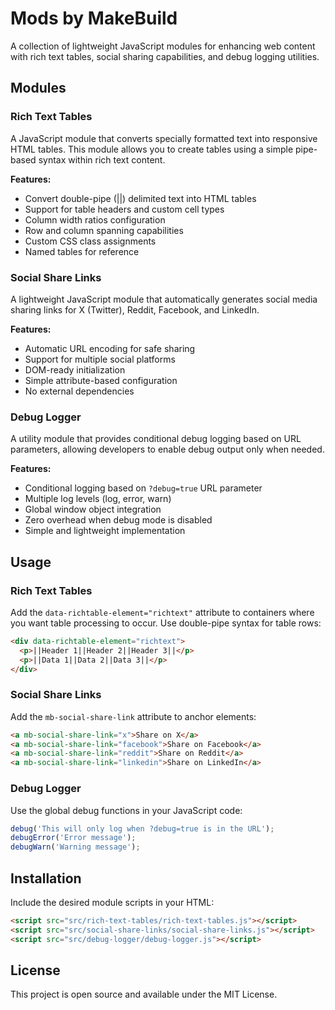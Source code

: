 # Mods by MakeBuild

A collection of lightweight JavaScript modules for enhancing web content with rich text tables, social sharing capabilities, and debug logging utilities.

## Modules

### Rich Text Tables
A JavaScript module that converts specially formatted text into responsive HTML tables. This module allows you to create tables using a simple pipe-based syntax within rich text content.

**Features:**
- Convert double-pipe (||) delimited text into HTML tables
- Support for table headers and custom cell types
- Column width ratios configuration
- Row and column spanning capabilities
- Custom CSS class assignments
- Named tables for reference

### Social Share Links
A lightweight JavaScript module that automatically generates social media sharing links for X (Twitter), Reddit, Facebook, and LinkedIn.

**Features:**
- Automatic URL encoding for safe sharing
- Support for multiple social platforms
- DOM-ready initialization
- Simple attribute-based configuration
- No external dependencies

### Debug Logger
A utility module that provides conditional debug logging based on URL parameters, allowing developers to enable debug output only when needed.

**Features:**
- Conditional logging based on `?debug=true` URL parameter
- Multiple log levels (log, error, warn)
- Global window object integration
- Zero overhead when debug mode is disabled
- Simple and lightweight implementation

## Usage

### Rich Text Tables
Add the `data-richtable-element="richtext"` attribute to containers where you want table processing to occur. Use double-pipe syntax for table rows:

```html
<div data-richtable-element="richtext">
  <p>||Header 1||Header 2||Header 3||</p>
  <p>||Data 1||Data 2||Data 3||</p>
</div>
```

### Social Share Links
Add the `mb-social-share-link` attribute to anchor elements:

```html
<a mb-social-share-link="x">Share on X</a>
<a mb-social-share-link="facebook">Share on Facebook</a>
<a mb-social-share-link="reddit">Share on Reddit</a>
<a mb-social-share-link="linkedin">Share on LinkedIn</a>
```

### Debug Logger
Use the global debug functions in your JavaScript code:

```javascript
debug('This will only log when ?debug=true is in the URL');
debugError('Error message');
debugWarn('Warning message');
```

## Installation

Include the desired module scripts in your HTML:

```html
<script src="src/rich-text-tables/rich-text-tables.js"></script>
<script src="src/social-share-links/social-share-links.js"></script>
<script src="src/debug-logger/debug-logger.js"></script>
```

## License

This project is open source and available under the MIT License.